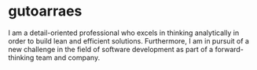 # gutoarraes

I am a detail-oriented professional who excels in thinking analytically in order to build lean and efficient solutions. 
Furthermore, I am in pursuit of a new challenge in the field of software development as part of a forward-thinking team and company.  
